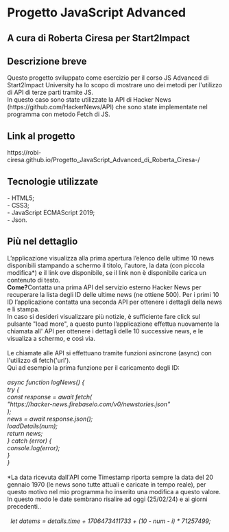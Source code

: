 <h1>Progetto JavaScript Advanced</h1>
<h2>A cura di Roberta Ciresa per Start2Impact</h2>

<h2>Descrizione breve</h2>
Questo progetto sviluppato come esercizio per il corso JS Advanced di Start2Impact University ha lo scopo di mostrare uno dei metodi per l'utilizzo di API di terze parti tramite JS.<br/>
In questo caso sono state utilizzate la API di Hacker News (https://github.com/HackerNews/API) che sono state implementate nel programma con metodo Fetch di JS.

<h2>Link al progetto</h2> 
https://robi-ciresa.github.io/Progetto_JavaScript_Advanced_di_Roberta_Ciresa-/

<h2>Tecnologie utilizzate</h2>
- HTML5;<br/>
- CSS3;<br/>
- JavaScript ECMAScript 2019;<br/>
- Json.<br/>

<h2>Più nel dettaglio</h2>
L’applicazione visualizza alla prima apertura l’elenco delle ultime 10 news disponibili stampando a schermo il titolo, l'autore, la data (con piccola modifica*) e il link ove disponibile, se il link non è disponibile carica un contenuto di testo.<br/> 
<strong>Come?</strong>Contatta una prima API del servizio esterno Hacker News per recuperare la lista degli ID delle ultime news (ne ottiene 500). Per i primi 10 ID l’applicazione contatta una seconda API per ottenere i dettagli della news e li stampa.<br/>
In caso si desideri visualizzare più notizie, è sufficiente fare click sul pulsante "load more", a questo punto l’applicazione effettua nuovamente la chiamata all' API per ottenere i dettagli delle 10 successive news, e le visualiza a schermo, e così via.<br/>
<br/>
Le chiamate alle API si effettuano tramite funzioni asincrone (async) con l'utilizzo di fetch('url').<br/>
Qui ad esempio la prima funzione per il caricamento degli ID:<br/><br/>
  <i>async function logNews() {<br/>
    try {<br/>
      const response = await fetch(<br/>
        "https://hacker-news.firebaseio.com/v0/newstories.json"<br/>
      );<br/>
      news = await response.json();<br/>
      loadDetails(num);<br/>
      return news;<br/>
    } catch (error) {<br/>
      console.log(error);<br/>
    }<br/>
  }<br/></i>
<br/>
*La data ricevuta dall'API come Timestamp riporta sempre la data del 20 gennaio 1970 (le news sono tutte attuali e caricate in tempo reale), per questo motivo nel mio programma ho inserito una modifica a questo valore. In questo modo le date sembrano risalire ad oggi (25/02/24) e ai giorni precedenti.. <br/><br/>
  <i>&nbsp&nbsplet datems = details.time + 1706473411733 + (10 - num - i) * 71257499;<br/></i>
